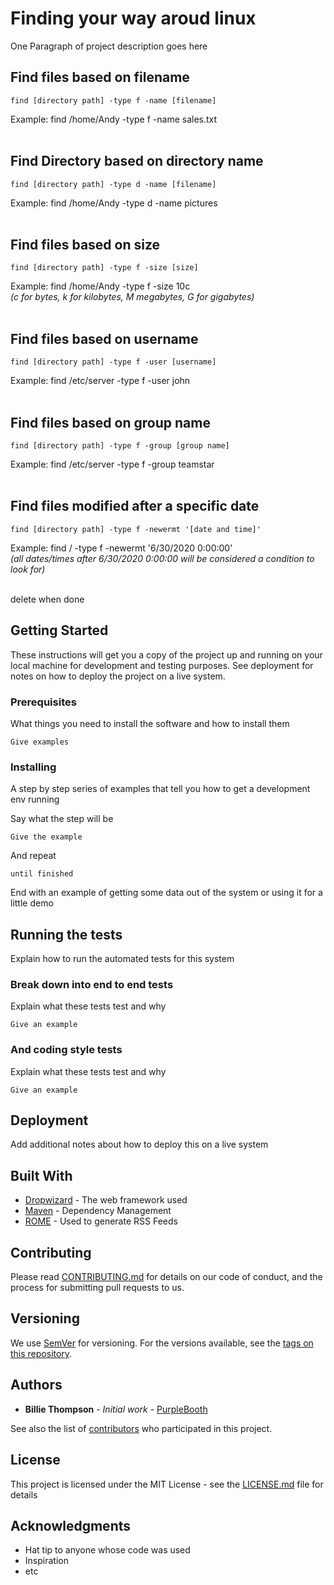 # Finding your way aroud linux

One Paragraph of project description goes here

<!-- ----------------------------------------------- -->
## Find files based on filename

```
find [directory path] -type f -name [filename]
```

Example: find /home/Andy -type f -name sales.txt <br><br>

<!-- ----------------------------------------------- -->
## Find Directory based on directory name

```
find [directory path] -type d -name [filename]
```

Example: find /home/Andy -type d -name pictures <br><br>

<!-- ----------------------------------------------- -->
## Find files based on size

```
find [directory path] -type f -size [size]
```

Example: find /home/Andy -type f -size 10c <br>
*(c for bytes, k for kilobytes, M megabytes, G for gigabytes)* <br><br>

<!-- ----------------------------------------------- -->
## Find files based on username

```
find [directory path] -type f -user [username]
```

Example: find /etc/server -type f -user john <br><br>

<!-- ----------------------------------------------- -->
## Find files based on group name

```
find [directory path] -type f -group [group name]
```

Example: find /etc/server -type f -group teamstar <br><br>

<!-- ----------------------------------------------- -->
## Find files modified after a specific date

```
find [directory path] -type f -newermt '[date and time]'
```

Example: find / -type f -newermt '6/30/2020 0:00:00' <br>
*(all dates/times after 6/30/2020 0:00:00 will be considered a condition to look for)* <br><br>

delete when done
## Getting Started

These instructions will get you a copy of the project up and running on your local machine for development and testing purposes. See deployment for notes on how to deploy the project on a live system.

### Prerequisites

What things you need to install the software and how to install them

```
Give examples
```

### Installing

A step by step series of examples that tell you how to get a development env running

Say what the step will be

```
Give the example
```

And repeat

```
until finished
```

End with an example of getting some data out of the system or using it for a little demo

## Running the tests

Explain how to run the automated tests for this system

### Break down into end to end tests

Explain what these tests test and why

```
Give an example
```

### And coding style tests

Explain what these tests test and why

```
Give an example
```

## Deployment

Add additional notes about how to deploy this on a live system

## Built With

* [Dropwizard](http://www.dropwizard.io/1.0.2/docs/) - The web framework used
* [Maven](https://maven.apache.org/) - Dependency Management
* [ROME](https://rometools.github.io/rome/) - Used to generate RSS Feeds

## Contributing

Please read [CONTRIBUTING.md](https://gist.github.com/PurpleBooth/b24679402957c63ec426) for details on our code of conduct, and the process for submitting pull requests to us.

## Versioning

We use [SemVer](http://semver.org/) for versioning. For the versions available, see the [tags on this repository](https://github.com/your/project/tags). 

## Authors

* **Billie Thompson** - *Initial work* - [PurpleBooth](https://github.com/PurpleBooth)

See also the list of [contributors](https://github.com/your/project/contributors) who participated in this project.

## License

This project is licensed under the MIT License - see the [LICENSE.md](LICENSE.md) file for details

## Acknowledgments

* Hat tip to anyone whose code was used
* Inspiration
* etc
